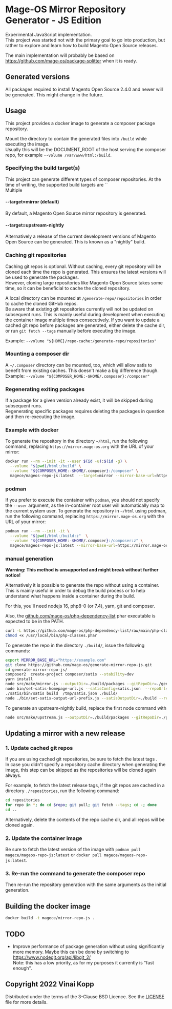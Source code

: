 # Mage-OS Mirror Repository Generator - JS Edition

Experimental JavaScript implementation.  
This project was started not with the primary goal to go into production, but rather to explore and learn how to build Magento Open Source releases.

The main implementation will probably be based on <https://github.com/mage-os/package-splitter> when it is ready.

## Generated versions

All packages required to install Magento Open Source 2.4.0 and newer will be generated.
This might change in the future.

## Usage

This project provides a docker image to generate a composer package repository.  

Mount the directory to contain the generated files into `/build` while executing the image.  
Usually this will be the DOCUMENT_ROOT of the host serving the composer repo, for example `--volume /var/www/html:/build`.  

### Specifying the build target(s)

This project can generate different types of composer repositories. At the time of writing, the supported build targets are ``  
Multiple

#### --target=mirror (default)

By default, a Magento Open Source mirror repository is generated.

#### --target=upstream-nightly

Alternatively a release of the current development versions of Magento Open Source can be generated. This is known as a "nightly" build.


### Caching git repositories

Caching git repos is optional. Without caching, every git repository will be cloned each time the repo is generated. This ensures the latest versions will be used to generate the packages.  
However, cloning large repositories like Magento Open Source takes some time, so it can be beneficial to cache the cloned repository.  

A local directory can be mounted at `/generate-repo/repositories` in order to cache the cloned GitHub repos.  
Be aware that existing git repositories currently will not be updated on subsequent runs. This is mainly useful during development when executing the container image multiple times consecutively.
If you want to update a cached git repo before packages are generated, either delete the cache dir, or run `git fetch --tags` manually before executing the image. 

Example: `--volume "${HOME}/repo-cache:/generate-repo/repositories"`

### Mounting a composer dir

A `~/.composer` directory can be mounted, too, which will allow satis to benefit from existing caches. This doesn't make a big difference though.  
Example: `--volume "${COMPOSER_HOME:-$HOME/.composer}:/composer"`

### Regenerating exiting packages

If a package for a given version already exist, it will be skipped during subsequent runs.  
Regenerating specific packages requires deleting the packages in question and then re-executing the image. 

### Example with docker

To generate the repository in the directory `~/html`, run the following command, replacing `https://mirror.mage-os.org` with the URL of your mirror:

```bash
docker run --rm --init -it --user $(id -u):$(id -g) \
  --volume "$(pwd)/html:/build" \
  --volume "${COMPOSER_HOME:-$HOME/.composer}:/composer" \
  magece/mageos-repo-js:latest  --target=mirror --mirror-base-url=https://mirror.mage-os.org
```

### podman

If you prefer to execute the container with `podman`, you should not specify the `--user` argument, as the in-container root user will automatically map to the current system user.
To generate the repository in `~/html` using podman, run the following command, replacing `https://mirror.mage-os.org` with the URL of your mirror:

```bash
podman run --rm --init -it \
  --volume "$(pwd)/html:/build:z"  \
  --volume "${COMPOSER_HOME:-$HOME/.composer}:/composer:z" \
  magece/mageos-repo-js:latest --mirror-base-url=https://mirror.mage-os.org
```

### manual generation
**Warning: This method is unsupported and might break without further notice!** 

Alternatively it is possible to generate the repo without using a container.  
This is mainly useful in order to debug the build process or to help understand what happens inside a container during the build.

For this, you'll need nodejs 16, php8-0 (or 7.4), yarn, git and composer.

Also, the [github.com/mage-os/php-dependency-list](https://github.com/mage-os/php-dependency-list) phar executable is expected to be in the PATH.

```sh
curl -L https://github.com/mage-os/php-dependency-list/raw/main/php-classes.phar -o /usr/local/bin/php-classes.phar
chmod +x /usr/local/bin/php-classes.phar
```

To generate the repo in the directory `./build/`, issue the following commands:

```sh
export MIRROR_BASE_URL="https://example.com"
git clone https://github.com/mage-os/generate-mirror-repo-js.git
cd generate-mirror-repo-js/
composer2  create-project composer/satis --stability=dev
yarn install
node src/make/mirror.js --outputDir=./build/packages --gitRepoDir=./generate-repo/repositories --repoUrl="$MIRROR_BASE_URL"
node bin/set-satis-homepage-url.js --satisConfig=satis.json  --repoUrl="$MIRROR_BASE_URL" > /tmp/satis.json   
./satis/bin/satis build  /tmp/satis.json ./build/
node ./bin/set-satis-output-url-prefix.js --satisOutputDir=./build --repoUrl="$MIRROR_BASE_URL"  
```

To generate an upstream-nightly build, replace the first node command with

```sh
node src/make/upstream.js --outputDir=./build/packages --gitRepoDir=./generate-repo/repositories --repoUrl="$MIRROR_BASE_URL"
```

## Updating a mirror with a new release

### 1. Update cached git repos

If you are using cached git repositories, be sure to fetch the latest tags .  
In case you didn't specify a repository cache directory when generating the image, this step can be skipped as the repositories will be cloned again always.

For example, to fetch the latest release tags, if the git repos are cached in a directory `./repositories`, run the following command:

```sh
cd repositories
for repo in *; do cd $repo; git pull; git fetch --tags; cd -; done
cd .. 
```

Alternatively, delete the contents of the repo cache dir, and all repos will be cloned again. 

### 2. Update the container image

Be sure to fetch the latest version of the image with `podman pull magece/mageos-repo-js:latest`
or `docker pull magece/mageos-repo-js:latest`.

### 3. Re-run the command to generate the composer repo

Then re-run the repository generation with the same arguments as the initial generation.


## Building the docker image

```bash
docker build -t magece/mirror-repo-js .
```

## TODO
* Improve performance of package generation without using significantly more memory.
  Maybe this can be done by switching to https://www.nodegit.org/api/libgit_2/    
  Note: this has a low priority, as for my purposes it currently is "fast enough".


## Copyright 2022 Vinai Kopp

Distributed under the terms of the 3-Clause BSD Licence.
See the [LICENSE](LICENSE) file for more details.
